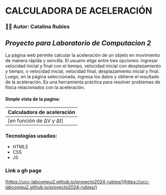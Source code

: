 # **CALCULADORA DE ACELERACIÓN**
### :woman_student: Autor: Catalina Rubies

## _Proyecto para Laboratorio de Computacion 2_
La página web permite calcular la aceleración de un objeto en movimiento de manera rápida y sencilla. El usuario elige entre tres opciones: ingresar velocidad inicial y final con el tiempo, velocidad inicial con desplazamiento y tiempo, o velocidad inicial, velocidad final, desplazamiento inicial y final. Luego, en la página seleccionada, ingresa los datos y obtiene el resultado de la aceleración.
Es una herramienta práctica para resolver problemas de física relacionados con la aceleración.

#### Simple vista de la pagina:
| Calculadora de aceleración |
| --------------------------- |
| [en función de ΔV y Δt] | [en función de V₀, ΔX y t] | [en función de ΔV y ΔX] |




### Tecnologías usadas:
- HTML5
- CSS
- JS

### Link a gh page
[https://ucc-labcompu2.github.io/proyecto2024-rubies/](https://ucc-labcompu2.github.io/proyecto2024-rubies/)